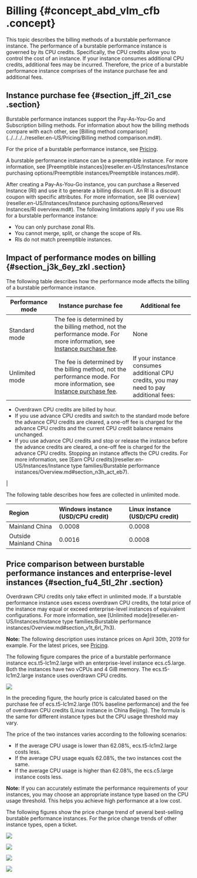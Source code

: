 # Billing {#concept_abd_vlm_cfb .concept}

This topic describes the billing methods of a burstable performance instance. The performance of a burstable performance instance is governed by its CPU credits. Specifically, the CPU credits allow you to control the cost of an instance. If your instance consumes additional CPU credits, additional fees may be incurred. Therefore, the price of a burstable performance instance comprises of the instance purchase fee and additional fees.

## Instance purchase fee {#section_jff_2i1_cse .section}

Burstable performance instances support the Pay-As-You-Go and Subscription billing methods. For information about how the billing methods compare with each other, see [Billing method comparison](../../../../reseller.en-US/Pricing/Billing method comparison.md#).

For the price of a burstable performance instance, see [Pricing](https://www.alibabacloud.com/product/ecs).

A burstable performance instance can be a preemptible instance. For more information, see [Preemptible instances](reseller.en-US/Instances/Instance purchasing options/Preemptible instances/Preemptible instances.md#).

After creating a Pay-As-You-Go instance, you can purchase a Reserved Instance \(RI\) and use it to generate a billing discount. An RI is a discount coupon with specific attributes. For more information, see [RI overview](reseller.en-US/Instances/Instance purchasing options/Reserved Instances/RI overview.md#). The following limitations apply if you use RIs for a burstable performance instance:

-   You can only purchase zonal RIs.
-   You cannot merge, split, or change the scope of RIs.
-   RIs do not match preemptible instances.

## Impact of performance modes on billing {#section_j3k_6ey_zkl .section}

The following table describes how the performance mode affects the billing of a burstable performance instance.

|Performance mode|Instance purchase fee|Additional fee|
|----------------|---------------------|--------------|
|Standard mode|The fee is determined by the billing method, not the performance mode. For more information, see [Instance purchase fee](#section_gm2_2zo_l5b).|None|
|Unlimited mode|The fee is determined by the billing method, not the performance mode. For more information, see [Instance purchase fee](#section_gm2_2zo_l5b).| If your instance consumes additional CPU credits, you may need to pay additional fees:

-   Overdrawn CPU credits are billed by hour.
-   If you use advance CPU credits and switch to the standard mode before the advance CPU credits are cleared, a one-off fee is charged for the advance CPU credits and the current CPU credit balance remains unchanged.
-   If you use advance CPU credits and stop or release the instance before the advance credits are cleared, a one-off fee is charged for the advance CPU credits. Stopping an instance affects the CPU credits. For more information, see [Earn CPU credits](reseller.en-US/Instances/Instance type families/Burstable performance instances/Overview.md#section_n3h_act_eb7).

 |

The following table describes how fees are collected in unlimited mode.

|Region|Windows instance \(USD/CPU credit\)|Linux instance \(USD/CPU credit\)|
|:-----|:----------------------------------|:--------------------------------|
|Mainland China|0.0008|0.0008|
|Outside Mainland China|0.0016|0.0008|

## Price comparison between burstable performance instances and enterprise-level instances {#section_fu4_5tl_2hr .section}

Overdrawn CPU credits only take effect in unlimited mode. If a burstable performance instance uses excess overdrawn CPU credits, the total price of the instance may equal or exceed enterprise-level instances of equivalent configurations. For more information, see [Unlimited mode](reseller.en-US/Instances/Instance type families/Burstable performance instances/Overview.md#section_v1t_6rl_7h3).

**Note:** The following description uses instance prices on April 30th, 2019 for example. For the latest prices, see [Pricing](https://www.alibabacloud.com/product/ecs).

The following figure compares the price of a burstable performance instance ecs.t5-lc1m2.large with an enterprise-level instance ecs.c5.large. Both the instances have two vCPUs and 4 GiB memory. The ecs.t5-lc1m2.large instance uses overdrawn CPU credits.

![](http://static-aliyun-doc.oss-cn-hangzhou.aliyuncs.com/assets/img/161269/156385837646093_en-US.png)

In the preceding figure, the hourly price is calculated based on the purchase fee of ecs.t5-lc1m2.large \(10% baseline performance\) and the fee of overdrawn CPU credits \(Linux instance in China Beijing\). The formula is the same for different instance types but the CPU usage threshold may vary.

The price of the two instances varies according to the following scenarios:

-   If the average CPU usage is lower than 62.08%, ecs.t5-lc1m2.large costs less.
-   If the average CPU usage equals 62.08%, the two instances cost the same.
-   If the average CPU usage is higher than 62.08%, the ecs.c5.large instance costs less.

**Note:** If you can accurately estimate the performance requirements of your instances, you may choose an appropriate instance type based on the CPU usage threshold. This helps you achieve high performance at a low cost.

The following figures show the price change trend of several best-selling burstable performance instances. For the price change trends of other instance types, open a ticket.

![](http://static-aliyun-doc.oss-cn-hangzhou.aliyuncs.com/assets/img/161269/156385837645519_en-US.png)

![](http://static-aliyun-doc.oss-cn-hangzhou.aliyuncs.com/assets/img/161269/156385837646092_en-US.png)

![](http://static-aliyun-doc.oss-cn-hangzhou.aliyuncs.com/assets/img/161269/156385837646095_en-US.png)

![](http://static-aliyun-doc.oss-cn-hangzhou.aliyuncs.com/assets/img/161269/156385837746096_en-US.png)

